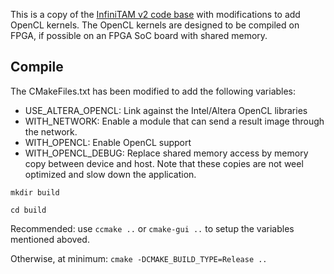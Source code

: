 
This is a copy of the [InfiniTAM v2 code base](https://github.com/victorprad/InfiniTAM/tree/infinitam_v2) with modifications to add OpenCL kernels. The OpenCL kernels are designed to be compiled on FPGA, if possible on an FPGA SoC board with shared memory.

## Compile

The CMakeFiles.txt has been modified to add the following variables:

* USE\_ALTERA\_OPENCL: Link against the Intel/Altera OpenCL libraries 
* WITH\_NETWORK: Enable a module that can send a result image through the network.
* WITH\_OPENCL: Enable OpenCL support
* WITH\_OPENCL\_DEBUG: Replace shared memory access by memory copy between device and host. Note that these copies are not weel optimized and slow down the application.


```
mkdir build

cd build
```

Recommended: use `ccmake ..` or `cmake-gui ..` to setup the variables mentioned aboved.

Otherwise, at minimum: `cmake -DCMAKE_BUILD_TYPE=Release ..`

